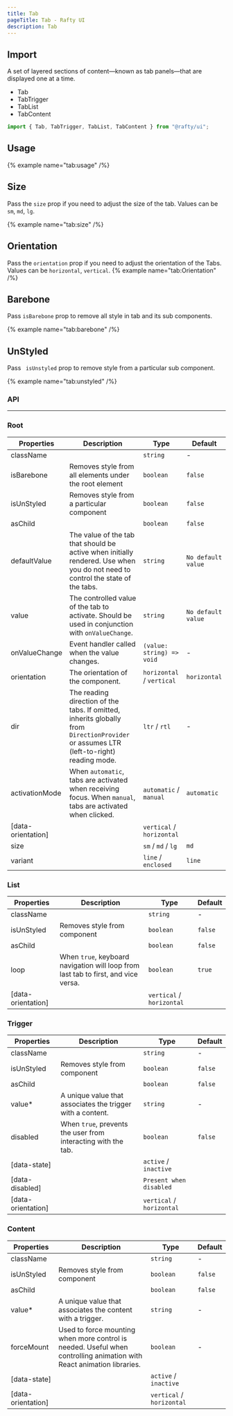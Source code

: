 ```yaml
---
title: Tab
pageTitle: Tab - Rafty UI
description: Tab
---
```


## Import

A set of layered sections of content—known as tab panels—that are displayed one at a time.

- Tab
- TabTrigger
- TabList
- TabContent

```jsx
import { Tab, TabTrigger, TabList, TabContent } from "@rafty/ui";
```

## Usage

{% example name="tab:usage" /%}

## Size

Pass the `size` prop if you need to adjust the size of the tab. Values can be `sm`, `md`, `lg`.

{% example name="tab:size" /%}

## Orientation

Pass the `orientation` prop if you need to adjust the orientation of the Tabs. Values can be `horizontal`, `vertical`.
{% example name="tab:Orientation" /%}

## Barebone

Pass `isBarebone` prop to remove all style in tab and its sub components.

{% example name="tab:barebone" /%}

## UnStyled

Pass ` isUnstyled` prop to remove style from a particular sub component.

{% example name="tab:unstyled" /%}

### API

---

### Root

| Properties         | Description                                                                                                                            | Type                      | Default            |
| ------------------ | -------------------------------------------------------------------------------------------------------------------------------------- | ------------------------- | ------------------ |
| className          |                                                                                                                                        | `string`                  | -                  |
| isBarebone         | Removes style from all elements under the root element                                                                                 | `boolean`                 | `false`            |
| isUnStyled         | Removes style from a particular component                                                                                              | `boolean`                 | `false`            |
| asChild            |                                                                                                                                        | `boolean`                 | `false`            |
| defaultValue       | The value of the tab that should be active when initially rendered. Use when you do not need to control the state of the tabs.         | `string`                  | `No default value` |
| value              | The controlled value of the tab to activate. Should be used in conjunction with `onValueChange`.                                       | `string`                  | `No default value` |
| onValueChange      | Event handler called when the value changes.                                                                                           | `(value: string) => void` | -                  |
| orientation        | The orientation of the component.                                                                                                      | `horizontal` / `vertical` | `horizontal`       |
| dir                | The reading direction of the tabs. If omitted, inherits globally from `DirectionProvider` or assumes LTR (left-to-right) reading mode. | `ltr` / `rtl`             | -                  |
| activationMode     | When `automatic`, tabs are activated when receiving focus. When `manual`, tabs are activated when clicked.                             | `automatic` / `manual`    | `automatic`        |
| [data-orientation] |                                                                                                                                        | `vertical` / `horizontal` |                    |
| size               |                                                                                                                                        | `sm` / `md` / `lg`        | `md`               |
| variant            |                                                                                                                                        | `line` / `enclosed`       | `line`             |

### List

| Properties         | Description                                                                        | Type                      | Default |
| ------------------ | ---------------------------------------------------------------------------------- | ------------------------- | ------- |
| className          |                                                                                    | `string`                  | -       |
| isUnStyled         | Removes style from component                                                       | `boolean`                 | `false` |
| asChild            |                                                                                    | `boolean`                 | `false` |
| loop               | When `true`, keyboard navigation will loop from last tab to first, and vice versa. | `boolean`                 | `true`  |
| [data-orientation] |                                                                                    | `vertical` / `horizontal` |         |

### Trigger

| Properties         | Description                                                   | Type                       | Default |
| ------------------ | ------------------------------------------------------------- | -------------------------- | ------- |
| className          |                                                               | `string`                   | -       |
| isUnStyled         | Removes style from component                                  | `boolean`                  | `false` |
| asChild            |                                                               | `boolean`                  | `false` |
| value\*            | A unique value that associates the trigger with a content.    | `string`                   | -       |
| disabled           | When `true`, prevents the user from interacting with the tab. | `boolean`                  | `false` |
| [data-state]       |                                                               | `active` / `inactive`      |         |
| [data-disabled]    |                                                               | `Present when disabled   ` |         |
| [data-orientation] |                                                               | `vertical` / `horizontal`  |         |

### Content

| Properties         | Description                                                                                                           | Type                      | Default |
| ------------------ | --------------------------------------------------------------------------------------------------------------------- | ------------------------- | ------- |
| className          |                                                                                                                       | `string`                  | -       |
| isUnStyled         | Removes style from component                                                                                          | `boolean`                 | `false` |
| asChild            |                                                                                                                       | `boolean`                 | `false` |
| value\*            | A unique value that associates the content with a trigger.                                                            | `string `                 | -       |
| forceMount         | Used to force mounting when more control is needed. Useful when controlling animation with React animation libraries. | `boolean`                 | -       |
| [data-state]       |                                                                                                                       | `active` / `inactive`     |         |
| [data-orientation] |                                                                                                                       | `vertical` / `horizontal` |         |

